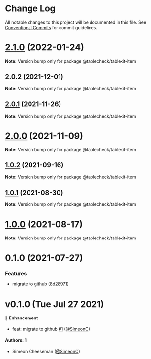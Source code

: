 # Change Log

All notable changes to this project will be documented in this file.
See [Conventional Commits](https://conventionalcommits.org) for commit guidelines.

# [2.1.0](https://github.com/tablecheck/tablekit/compare/@tablecheck/tablekit-item@2.0.2...@tablecheck/tablekit-item@2.1.0) (2022-01-24)

**Note:** Version bump only for package @tablecheck/tablekit-item





## [2.0.2](https://github.com/tablecheck/tablekit/compare/@tablecheck/tablekit-item@2.0.1...@tablecheck/tablekit-item@2.0.2) (2021-12-01)

**Note:** Version bump only for package @tablecheck/tablekit-item





## [2.0.1](https://github.com/tablecheck/tablekit/compare/@tablecheck/tablekit-item@2.0.0...@tablecheck/tablekit-item@2.0.1) (2021-11-26)

**Note:** Version bump only for package @tablecheck/tablekit-item





# [2.0.0](https://github.com/tablecheck/tablekit/compare/@tablecheck/tablekit-item@1.0.2...@tablecheck/tablekit-item@2.0.0) (2021-11-09)

**Note:** Version bump only for package @tablecheck/tablekit-item





## [1.0.2](https://github.com/tablecheck/tablekit/compare/@tablecheck/tablekit-item@1.0.1...@tablecheck/tablekit-item@1.0.2) (2021-09-16)

**Note:** Version bump only for package @tablecheck/tablekit-item





## [1.0.1](https://github.com/tablecheck/tablekit/compare/@tablecheck/tablekit-item@1.0.0...@tablecheck/tablekit-item@1.0.1) (2021-08-30)

**Note:** Version bump only for package @tablecheck/tablekit-item





# [1.0.0](https://github.com/tablecheck/tablekit/compare/@tablecheck/tablekit-item@0.1.0...@tablecheck/tablekit-item@1.0.0) (2021-08-17)

**Note:** Version bump only for package @tablecheck/tablekit-item





# 0.1.0 (2021-07-27)


### Features

* migrate to github ([8d28971](https://github.com/tablecheck/tablekit/commit/8d28971175010fcb2a3cd9c48a749e7af1bdc9f9))





# v0.1.0 (Tue Jul 27 2021)

#### 🚀 Enhancement

- feat: migrate to github [#1](https://github.com/tablecheck/tablekit/pull/1) ([@SimeonC](https://github.com/SimeonC))

#### Authors: 1

- Simeon Cheeseman ([@SimeonC](https://github.com/SimeonC))
